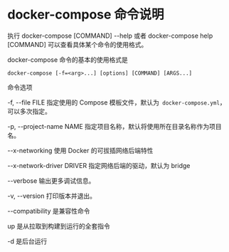 ## []()

# docker-compose 命令说明


执行 docker-compose [COMMAND] --help 或者 docker-compose help [COMMAND] 可以查看具体某个命令的使用格式。

docker-compose 命令的基本的使用格式是
```shell script
docker-compose [-f=<arg>...] [options] [COMMAND] [ARGS...]
```
命令选项

-f, --file FILE 指定使用的 Compose 模板文件，默认为` docker-compose.yml`，可以多次指定。

-p, --project-name NAME 指定项目名称，默认将使用所在目录名称作为项目名。

--x-networking 使用 Docker 的可拔插网络后端特性

--x-network-driver DRIVER 指定网络后端的驱动，默认为 bridge

--verbose 输出更多调试信息。

-v, --version 打印版本并退出。



--compatibility 是兼容性命令 

up 是从拉取到构建到运行的全套指令

-d 是后台运行

